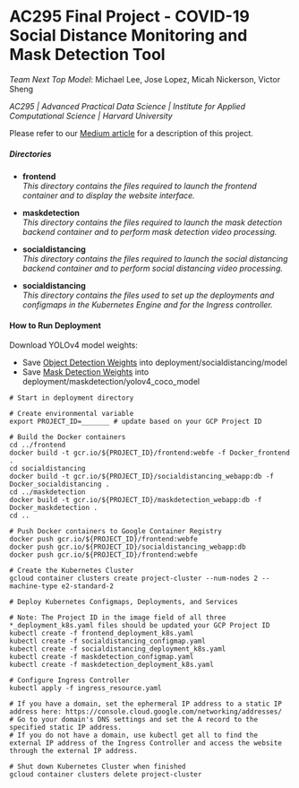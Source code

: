 # AC295 Final Project - COVID-19 Social Distance Monitoring and Mask Detection Tool

*Team Next Top Model*: Michael Lee, Jose Lopez, Micah Nickerson, Victor Sheng

*AC295 | Advanced Practical Data Science | Institute for Applied Computational Science | Harvard University*  

Please refer to our [Medium article](https://medium.com/p/52b13d101385)  for a description of this project.

##### Directories 
- **frontend** <br/>
*This directory contains the files required to launch the frontend container and to display the website interface.*

- **maskdetection** <br/>
*This directory contains the files required to launch the mask detection backend container and to perform mask detection video processing.*

- **socialdistancing** <br/>
*This directory contains the files required to launch the social distancing backend container and to perform social distancing video processing.*

- **socialdistancing** <br/>
*This directory contains the files used to set up the deployments and configmaps in the Kubernetes Engine and for the Ingress controller.*


#### How to Run Deployment

Download YOLOv4 model weights: <br/>
* Save [Object Detection Weights](https://github.com/AlexeyAB/darknet/releases/download/darknet_yolo_v3_optimal/yolov4.weights) into deployment/socialdistancing/model
* Save [Mask Detection Weights](https://drive.google.com/file/d/1kwA_9aEDCjQQnCEmiHI_b9NsCoO1IbTh/view?usp=sharing) into deployment/maskdetection/yolov4_coco_model

```shell
# Start in deployment directory

# Create environmental variable 
export PROJECT_ID=_______ # update based on your GCP Project ID

# Build the Docker containers
cd ../frontend
docker build -t gcr.io/${PROJECT_ID}/frontend:webfe -f Docker_frontend .
cd socialdistancing
docker build -t gcr.io/${PROJECT_ID}/socialdistancing_webapp:db -f Docker_socialdistancing .
cd ../maskdetection
docker build -t gcr.io/${PROJECT_ID}/maskdetection_webapp:db -f Docker_maskdetection .
cd ..

# Push Docker containers to Google Container Registry
docker push gcr.io/${PROJECT_ID}/frontend:webfe
docker push gcr.io/${PROJECT_ID}/socialdistancing_webapp:db
docker push gcr.io/${PROJECT_ID}/frontend:webfe

# Create the Kubernetes Cluster 
gcloud container clusters create project-cluster --num-nodes 2 --machine-type e2-standard-2

# Deploy Kubernetes Configmaps, Deployments, and Services

# Note: The Project ID in the image field of all three *_deployment_k8s.yaml files should be updated your GCP Project ID
kubectl create -f frontend_deployment_k8s.yaml
kubectl create -f socialdistancing_configmap.yaml
kubectl create -f socialdistancing_deployment_k8s.yaml
kubectl create -f maskdetection_configmap.yaml
kubectl create -f maskdetection_deployment_k8s.yaml

# Configure Ingress Controller
kubectl apply -f ingress_resource.yaml

# If you have a domain, set the ephermeral IP address to a static IP address here: https://console.cloud.google.com/networking/addresses/
# Go to your domain's DNS settings and set the A record to the specified static IP address.
# If you do not have a domain, use kubectl get all to find the external IP address of the Ingress Controller and access the website through the external IP address.

# Shut down Kubernetes Cluster when finished 
gcloud container clusters delete project-cluster
```